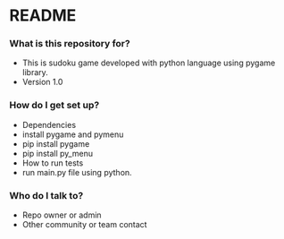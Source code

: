 # README #

### What is this repository for? ###

* This is sudoku game developed with python language using pygame library.
* Version 1.0

### How do I get set up? ###
* Dependencies
* install pygame and pymenu
* pip install pygame
* pip install py_menu
* How to run tests
* run main.py file using python.

### Who do I talk to? ###

* Repo owner or admin
* Other community or team contact